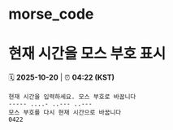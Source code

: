 # morse_code
# 현재 시간을 모스 부호 표시
<!-- MORSE_TIME_START -->
🗓️ **2025-10-20** | ⏰ **04:22 (KST)**

```
현재 시간을 입력하세요. 모스 부호로 바꿉니다
----- ....- ..--- ..---
모스 부호를 다시 현재 시간으로 바꿉니다
0422
```
<!-- MORSE_TIME_END -->
